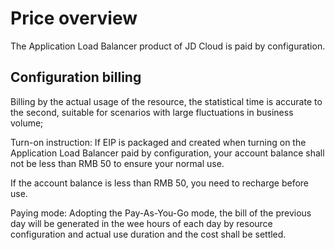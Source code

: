 # Price overview

The Application Load Balancer product of JD Cloud is paid by configuration.

## Configuration billing

Billing by the actual usage of the resource, the statistical time is accurate to the second, suitable for scenarios with large fluctuations in business volume;

Turn-on instruction: If EIP is packaged and created when turning on the Application Load Balancer paid by configuration, your account balance shall not be less than RMB 50 to ensure your normal use.

If the account balance is less than RMB 50, you need to recharge before use.

Paying mode: Adopting the Pay-As-You-Go mode, the bill of the previous day will be generated in the wee hours of each day by resource configuration and actual use duration and the cost shall be settled.

